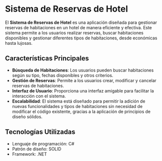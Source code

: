 
# Sistema de Reservas de Hotel

El **Sistema de Reservas de Hotel** es una aplicación diseñada para gestionar reservas de habitaciones en un hotel de manera eficiente y efectiva. Este sistema permite a los usuarios realizar reservas, buscar habitaciones disponibles y gestionar diferentes tipos de habitaciones, desde económicas hasta lujosas. 

## Características Principales

- **Búsqueda de Habitaciones**: Los usuarios pueden buscar habitaciones según su tipo, fechas disponibles y otros criterios.
- **Gestión de Reservas**: Permite a los usuarios crear, modificar y cancelar reservas de habitaciones.
- **Interfaz de Usuario**: Proporciona una interfaz amigable para facilitar la interacción con el sistema.
- **Escalabilidad**: El sistema está diseñado para permitir la adición de nuevas funcionalidades y tipos de habitaciones sin necesidad de modificar el código existente, gracias a la aplicación de principios de diseño sólidos.

## Tecnologías Utilizadas

- Lenguaje de programación: C#
- Patrón de diseño: SOLID
- Framework: .NET
